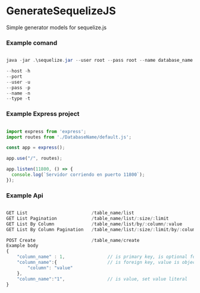 # GenerateSequelizeJS

Simple generator models for sequelize.js

### Example comand
```*.java

java -jar .\sequelize.jar --user root --pass root --name database_name

--host -h
--port
--user -u
--pass -p
--name -n
--type -t

```

### Example Express project
```*.js

import express from 'express';
import routes from './DatabaseName/default.js';

const app = express();

app.use("/", routes);

app.listen(11800, () => {
  console.log(`Servidor corriendo en puerto 11800`);
});
```

### Example Api
```*.js

GET List                        /table_name/list
GET List Pagination             /table_name/list/:size/:limit
GET List By Column              /table_name/list/by/:column/:value
GET List By Column Pagination   /table_name/list/:size/:limit/by/:column/:value

POST Create                     /table_name/create
Example body
{
    "column_name" : 1,                // is primary key, is optional for update
    "column_name":{                   // is foreign key, value is object for search primary key
        "column": "value"
    },
    "column_name":"1",                // is value, set value literal
}

```
